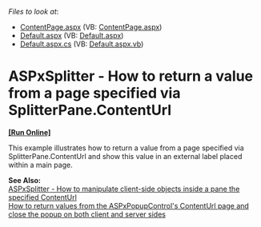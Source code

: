 <!-- default file list -->
*Files to look at*:

* [ContentPage.aspx](./CS/WebSite/ContentPage.aspx) (VB: [ContentPage.aspx](./VB/WebSite/ContentPage.aspx))
* [Default.aspx](./CS/WebSite/Default.aspx) (VB: [Default.aspx](./VB/WebSite/Default.aspx))
* [Default.aspx.cs](./CS/WebSite/Default.aspx.cs) (VB: [Default.aspx.vb](./VB/WebSite/Default.aspx.vb))
<!-- default file list end -->
# ASPxSplitter - How to return a value from a page specified via SplitterPane.ContentUrl
<!-- run online -->
**[[Run Online]](https://codecentral.devexpress.com/e3614/)**
<!-- run online end -->


<p>This example illustrates how to return a value from a page specified via SplitterPane.ContentUrl and show this value in an external label placed within a main page. </p><p><strong>See </strong><strong>A</strong><strong>lso:</strong><strong><br />
</strong><a href="https://www.devexpress.com/Support/Center/p/E3927">ASPxSplitter - How to manipulate client-side objects inside a pane the specified ContentUrl</a><br />
<a href="https://www.devexpress.com/Support/Center/p/E3098">How to return values from the ASPxPopupControl's ContentUrl page and close the popup on both client and server sides </a></p>

<br/>


